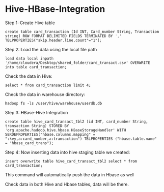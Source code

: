 # Hive-HBase-Integration

Step 1:  Create Hive table

```
create table card_transaction (Id INT, Card_number String, Transaction string) ROW FORMAT DELIMITED FIELDS TERMINATED BY ',' TBLPROPERTIES("skip.header.line.count"="1");
```

Step 2: Load the data using the local file path

```
load data local inpath '/home/cloudera/Desktop/shared_folder/card_transact.csv' OVERWRITE into table card_transaction;
```

Check the data in Hive:

```
select * from card_transaction limit 4;
```

Check the data in warehouse directory:

```
hadoop fs -ls /user/hive/warehouse/userdb.db
```

Step 3: HBase-Hive Integration

```
create table hive_card_transact_tbl2 (id INT, card_number String, transaction String) STORED BY 'org.apache.hadoop.hive.hbase.HBaseStorageHandler' WITH SERDEPROPERTIES("hbase.columns.mapping" = ":key,a:card_number,a:transaction") TBLPROPERTIES ("hbase.table.name" = "hbase_card_trans");
```

Step 4: Now inserting data into hive staging table we created:

```
insert overwrite table hive_card_transact_tbl2 select * from card_transaction;
```

This command will automatically push the data in Hbase as well

Check data in both Hive and Hbase tables, data will be there.
